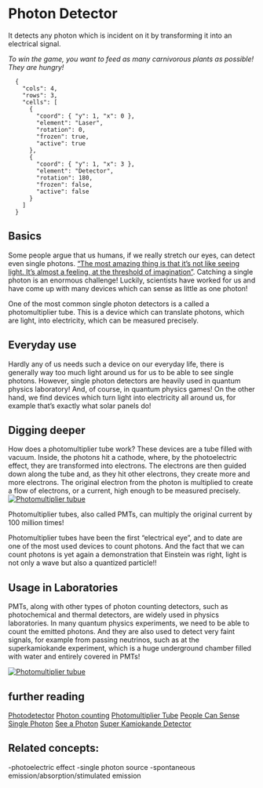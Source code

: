# Photon Detector

It detects any photon which is incident on it by transforming it into an electrical signal.

_To win the game, you want to feed as many carnivorous plants as possible! They are hungry!_

```{quantum-board}
  {
    "cols": 4,
    "rows": 3,
    "cells": [
      {
        "coord": { "y": 1, "x": 0 },
        "element": "Laser",
        "rotation": 0,
        "frozen": true,
        "active": true
      },
      {
        "coord": { "y": 1, "x": 3 },
        "element": "Detector",
        "rotation": 180,
        "frozen": false,
        "active": false
      }
    ]
  }
```

## Basics

Some people argue that us humans, if we really stretch our eyes, can detect even single photons. [“The most amazing thing is that it’s not like seeing light. It’s almost a feeling, at the threshold of imagination”](https://www.nature.com/news/people-can-sense-single-photons-1.20282). Catching a single photon is an enormous challenge! Luckily, scientists have worked for us and have come up with many devices which can sense as little as one photon!

One of the most common single photon detectors is a called a photomultiplier tube. This is a device which can translate photons, which are light, into electricity, which can be measured precisely.

## Everyday use

Hardly any of us needs such a device on our everyday life, there is generally way too much light around us for us to be able to see single photons. However, single photon detectors are heavily used in quantum physics laboratory! And, of course, in quantum physics games! On the other hand, we find devices which turn light into electricity all around us, for example that’s exactly what solar panels do!

## Digging deeper

How does a photomultiplier tube work?
These devices are a tube filled with vacuum. Inside, the photons hit a cathode, where, by the photoelectric effect, they are transformed into electrons.
The electrons are then guided down along the tube and, as they hit other electrons, they create more and more electrons. The original electron from the photon is multiplied to create a flow of electrons, or a current, high enough to be measured precisely.
[![Photomultiplier tubue](https://upload.wikimedia.org/wikipedia/commons/e/e8/PhotoMultiplierTubeAndScintillator.svg)](https://en.wikipedia.org/wiki/Photomultiplier_tube)

Photomultiplier tubes, also called PMTs, can multiply the original current by 100 million times!

Photomultiplier tubes have been the first “electrical eye”, and to date are one of the most used devices to count photons. And the fact that we can count photons is yet again a demonstration that Einstein was right, light is not only a wave but also a quantized particle!!

## Usage in Laboratories

PMTs, along with other types of photon counting detectors, such as photochemical and thermal detectors, are widely used in physics laboratories. In many quantum physics experiments, we need to be able to count the emitted photons. And they are also used to detect very faint signals, for example from passing neutrinos, such as at the superkamiokande experiment, which is a huge underground chamber filled with water and entirely covered in PMTs!

[![Photomultiplier tubue](https://scx2.b-cdn.net/gfx/news/hires/2016/thesuperkami.jpg)](https://phys.org/news/2016-11-super-kamiokande-detector-awaits-neutrinos-supernova.html)

## further reading
[Photodetector](https://en.wikipedia.org/wiki/Photodetector)
[Photon counting](https://en.wikipedia.org/wiki/Photon_counting)
[Photomultiplier Tube](https://en.wikipedia.org/wiki/Photomultiplier_tube)
[People Can Sense Single Photon](https://www.nature.com/news/people-can-sense-single-photons-1.20282)
[See a Photon](http://math.ucr.edu/home/baez/physics/Quantum/see_a_photon.html)
[Super Kamiokande Detector](https://phys.org/news/2016-11-super-kamiokande-detector-awaits-neutrinos-supernova.html)


## Related concepts:
-photoelectric effect
-single photon source
-spontaneous emission/absorption/stimulated emission

